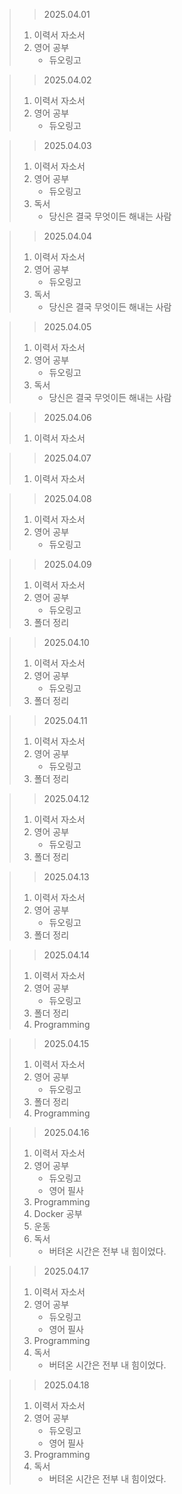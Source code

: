 > > 2025.04.01
> 1. 이력서 자소서
> 2. 영어 공부
>    - 듀오링고

> > 2025.04.02
> 1. 이력서 자소서
> 2. 영어 공부
>    - 듀오링고

> > 2025.04.03
> 1. 이력서 자소서
> 2. 영어 공부
>    - 듀오링고
> 3. 독서
>    - 당신은 결국 무엇이든 해내는 사람

> > 2025.04.04
> 1. 이력서 자소서
> 2. 영어 공부
>    - 듀오링고
> 3. 독서
>    - 당신은 결국 무엇이든 해내는 사람

> > 2025.04.05
> 1. 이력서 자소서
> 2. 영어 공부
>    - 듀오링고
> 3. 독서
>    - 당신은 결국 무엇이든 해내는 사람

> > 2025.04.06
> 1. 이력서 자소서

> > 2025.04.07
> 1. 이력서 자소서

> > 2025.04.08
> 1. 이력서 자소서
> 2. 영어 공부
>    - 듀오링고

> > 2025.04.09
> 1. 이력서 자소서
> 2. 영어 공부
>    - 듀오링고
> 3. 폴더 정리

> > 2025.04.10
> 1. 이력서 자소서
> 2. 영어 공부
>    - 듀오링고
> 3. 폴더 정리

> > 2025.04.11
> 1. 이력서 자소서
> 2. 영어 공부
>    - 듀오링고
> 3. 폴더 정리

> > 2025.04.12
> 1. 이력서 자소서
> 2. 영어 공부
>    - 듀오링고
> 3. 폴더 정리

> > 2025.04.13
> 1. 이력서 자소서
> 2. 영어 공부
>    - 듀오링고
> 3. 폴더 정리

> > 2025.04.14
> 1. 이력서 자소서
> 2. 영어 공부
>    - 듀오링고
> 3. 폴더 정리
> 4. Programming

> > 2025.04.15
> 1. 이력서 자소서
> 2. 영어 공부
>    - 듀오링고
> 3. 폴더 정리
> 4. Programming

> > 2025.04.16
> 1. 이력서 자소서
> 2. 영어 공부
>    - 듀오링고
>    - 영어 필사
> 3. Programming
> 4. Docker 공부
> 5. 운동
> 6. 독서
>    - 버텨온 시간은 전부 내 힘이었다.

> > 2025.04.17
> 1. 이력서 자소서
> 2. 영어 공부
>    - 듀오링고
>    - 영어 필사
> 3. Programming
> 4. 독서
>    - 버텨온 시간은 전부 내 힘이었다.

> > 2025.04.18
> 1. 이력서 자소서
> 2. 영어 공부
>    - 듀오링고
>    - 영어 필사
> 3. Programming
> 4. 독서
>    - 버텨온 시간은 전부 내 힘이었다.
